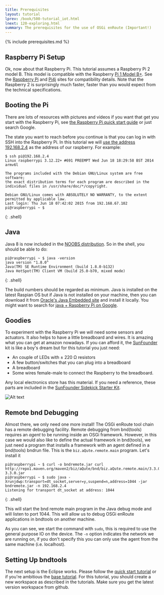 ```yaml
---
title: Prerequisites
layout: tutorial
lprev: /book/500-tutorial_iot.html
lnext: 120-exploring.html
summary: The prerequisites for the use of OSGi enRoute (Important!)
---
```


{% include prerequisites.md %}

## Raspberry Pi Setup

Ok, now about that Raspberry Pi. This tutorial assumes a Raspberry Pi 2 model B. This model is compatible with the Raspberry [Pi 1 Model B+][pimodel2b]. See the [Raspberry Pi][pi] and [Pi4j][pi4j]  sites for compatibility details. Note that the Raspberry 2 is surprisingly much faster, faster than you would expect from the technical specifications.

## Booting the Pi

There are lots of resources with pictures and videos if you want that get you start with the Raspberry Pi, see [the Raspberry Pi quick start guide][piqs] or just search Google. 

The state you want to reach before you continue is that you can log in with SSH into the Raspberry Pi. In this tutorial we will [use the address 192.168.2.4][pinetw] as the address of our raspberry. For example:

	$ ssh pi@192.168.2.4
	Linux raspberrypi 3.12.22+ #691 PREEMPT Wed Jun 18 18:29:58 BST 2014 armv6l

	The programs included with the Debian GNU/Linux system are free software;
	the exact distribution terms for each program are described in the
	individual files in /usr/share/doc/*/copyright.

	Debian GNU/Linux comes with ABSOLUTELY NO WARRANTY, to the extent
	permitted by applicable law.
	Last login: Thu Jun 18 07:42:02 2015 from 192.168.67.102
	pi@raspberrypi ~ $ 
{: .shell}

## Java

Java 8 is now included in the [NOOBS distribution][noobs]. So in the shell, you should be able to do:

	pi@raspberrypi ~ $ java -version
	java version "1.8.0"
	Java(TM) SE Runtime Environment (build 1.8.0-b132)
	Java HotSpot(TM) Client VM (build 25.0-b70, mixed mode)
{: .shell}

The build numbers should be regarded as minimum. Java is installed on the latest Raspian OS but if Java is not installed on your machine, then you can download it from [Oracle's Java Embedded site][java] and install it locally. You might want to search for [java + Raspberry Pi on Google][javapi]. 

## Goodies

To experiment with the Raspberry Pi we will need some sensors and actuators. It also helps to have a little breadboard and wires. It is amazing what you can get at amazon nowadays. If you can afford it, the [SunFounder][sunfounder] kit is like a boy's dream but for this tutorial you just need:

* An couple of LEDs with ± 220 Ω resistors
* A few button/switches that you can plug into a breadboard
* A breadboard
* Some wires female-male to connect the Raspberry to the breadboard.

Any local electronics store has this material. If you need a reference, these parts are included in the [SunFounder Sidekick Starter Kit](http://www.amazon.com/SunFounder-Sidekick-Breadboard-Resistors-Mega2560/dp/B00DGNZ9G8/ref=sr_1_4?s=electronics&ie=UTF8&qid=1434719207&sr=1-4&keywords=breadboard).

![Alt text](http://ecx.images-amazon.com/images/I/71lHGMCOODL._SL1000_.jpg)

## Remote bnd Debugging

Almost there, we only need one more install! The OSGi enRoute tool chain has a remote debugging facility. 
Remote debugging from bnd(tools) requires an _agent_ to be running inside an OSGi framework. 
However, in this case we would also like to define the actual framework in bnd(tools), we just need a 
program that installs a framework with an agent defined in a bnd(tools) bndrun file. This is the 
`biz.aQute.remote.main` program. Let's install it


	pi@raspberrypi ~ $ curl -o bndremote.jar curl http://repo1.maven.org/maven2/biz/aQute/bnd/biz.aQute.remote.main/3.3.0/biz.aQute.remote.main-3.3.0.jar 
	pi@raspberrypi ~ $ sudo java -Xrunjdwp:transport=dt_socket,server=y,suspend=n,address=1044 -jar bndremote.jar -n 192.168.2.4
	Listening for transport dt_socket at address: 1044
{: .shell}
	
This will start the bnd remote main program in the Java debug mode and will listen to port 1044. This will allow us to debug OSGi enRoute applications in bndtools on another machine.

As you can see, we start the command with `sudo`, this is required to use the general purpose IO on the device. The `-n` option indicates the network we are running on, if you don't specify this you can only use the agent from the same machine (i.e. localhost). 

## Setting Up bndtools

The next setup is the Eclipse works. Please follow the [quick start tutorial][qs] or if you're ambitious the [base tutorial][base]. For this tutorial, you should create a new workspace as described in the tutorials. Make sure you get the latest version workspace from github.

[java]: http://www.oracle.com/technetwork/java/javase/downloads/jdk8-arm-downloads-2187472.html
[pi]: https://www.raspberrypi.org/
[pimodel2b]: http://pi4j.com/pins/model-2b-rev1.html
[pi4j]: http://pi4j.com/
[piqs]: https://www.raspberrypi.org/help/quick-start-guide/
[pinetw]: https://www.raspberrypi.org/documentation/troubleshooting/hardware/networking/ip-address.md
[noobs]: https://www.raspberrypi.org/new-raspbian-and-noobs-releases/
[javapi]: https://www.google.fr/search?q=raspberry+pi+java
[qs]: http://enroute.osgi.org/book/200-quick-start.html
[base]: http://enroute.osgi.org/book/220-tutorial-base.html
[sunfounder]: http://www.amazon.com/SunFounder-modules-Raspberry-Sensor-Extension/dp/B00HU0G9TO/ref=sr_1_1?ie=UTF8&qid=1434718754&sr=8-1&keywords=raspberry+pi+sensors&pebp=1434718756184&perid=1EEX5GD8E2YX258S7SQ0